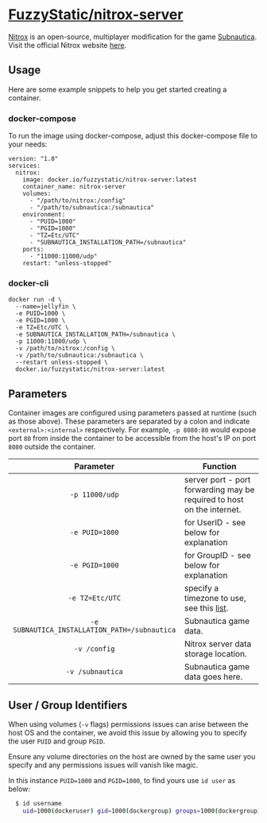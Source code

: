 # [FuzzyStatic/nitrox-server](https://github.com/FuzzyStatic/nitrox-server)

[Nitrox](https://github.com/SubnauticaNitrox/Nitrox) is an open-source, multiplayer modification for the game [Subnautica](https://unknownworlds.com/subnautica/). Visit the official Nitrox website [here](https://nitrox.rux.gg/download).

## Usage

Here are some example snippets to help you get started creating a container.

### docker-compose

To run the image using docker-compose, adjust this docker-compose file to your needs:

```docker
version: "1.0"
services:
  nitrox:
    image: docker.io/fuzzystatic/nitrox-server:latest
    container_name: nitrox-server
    volumes:
      - "/path/to/nitrox:/config"
      - "/path/to/subnautica:/subnautica"
    environment:
      - "PUID=1000"
      - "PGID=1000"
      - "TZ=Etc/UTC"
      - "SUBNAUTICA_INSTALLATION_PATH=/subnautica"
    ports:
      - "11000:11000/udp"
    restart: "unless-stopped"
```

### docker-cli

```shell
docker run -d \
  --name=jellyfin \
  -e PUID=1000 \
  -e PGID=1000 \
  -e TZ=Etc/UTC \
  -e SUBNAUTICA_INSTALLATION_PATH=/subnautica \
  -p 11000:11000/udp \
  -v /path/to/nitrox:/config \
  -v /path/to/subnautica:/subnautica \
  --restart unless-stopped \
  docker.io/fuzzystatic/nitrox-server:latest
```

## Parameters

Container images are configured using parameters passed at runtime (such as those above). These parameters are separated by a colon and indicate `<external>:<internal>` respectively. For example, `-p 8080:80` would expose port `80` from inside the container to be accessible from the host's IP on port `8080` outside the container.

| Parameter | Function |
| :----: | --- |
| `-p 11000/udp` | server port - port forwarding may be required to host on the internet. |
| `-e PUID=1000` | for UserID - see below for explanation |
| `-e PGID=1000` | for GroupID - see below for explanation |
| `-e TZ=Etc/UTC` | specify a timezone to use, see this [list](https://en.wikipedia.org/wiki/List_of_tz_database_time_zones#List). |
| `-e SUBNAUTICA_INSTALLATION_PATH=/subnautica` | Subnautica game data. |
| `-v /config` | Nitrox server data storage location. |
| `-v /subnautica` | Subnautica game data goes here. |

## User / Group Identifiers

When using volumes (`-v` flags) permissions issues can arise between the host OS and the container, we avoid this issue by allowing you to specify the user `PUID` and group `PGID`.

Ensure any volume directories on the host are owned by the same user you specify and any permissions issues will vanish like magic.

In this instance `PUID=1000` and `PGID=1000`, to find yours use `id user` as below:

```bash
  $ id username
    uid=1000(dockeruser) gid=1000(dockergroup) groups=1000(dockergroup)
```
